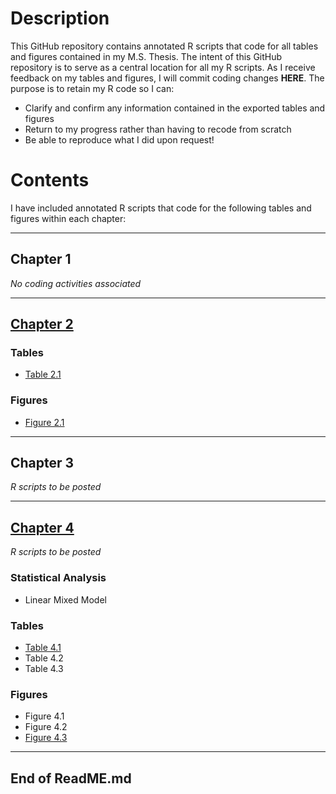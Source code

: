 # Description
This GitHub repository contains annotated R scripts that code for all tables and figures contained in my M.S. Thesis. 
The intent of this GitHub repository is to serve as a central location for all my R scripts. As I receive feedback on my tables and figures, I will commit coding changes **HERE**. 
The purpose is to retain my R code so I can: 

- Clarify and confirm any information contained in the exported tables and figures
- Return to my progress rather than having to recode from scratch
- Be able to reproduce what I did upon request!

# Contents
I have included annotated R scripts that code for the following tables and figures within each chapter:

--------------------------------------

## Chapter 1
_No coding activities associated_

---------------------------------------

## [Chapter 2](Johnson_Chapter_2_R_Scripts)
### Tables 
- [Table 2.1](Johnson_Chapter_2_R_Scripts/Johnson_Chapter_2_Table_2.1_R_Script.txt)
### Figures
- [Figure 2.1](Johnson_Chapter_2_R_Scripts/Johnson_Chapter_2_Figure_2.1_R_Script.txt)

---------------------------------------

## Chapter 3
_R scripts to be posted_

---------------------------------------

## [Chapter 4](Johnson_Chapter_4_R_Scripts) 
_R scripts to be posted_
### Statistical Analysis
- Linear Mixed Model
### Tables
- [Table 4.1](Johnson_Chapter_4_R_Scripts/Johnson_Chapter_4_Table_4.1_R_Script.txt)
- Table 4.2
- Table 4.3
### Figures
- Figure 4.1
- Figure 4.2
- [Figure 4.3](Johnson_Chapter_4_R_Scripts/Johnson_Chapter_4_Figure_4.3_R_Script.txt)

---------------------------------------

## End of ReadME.md
